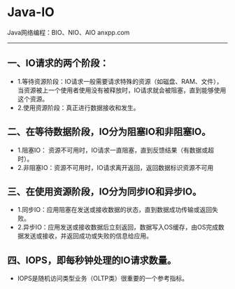 # Java-IO
Java网络编程：BIO、NIO、AIO
anxpp.com

---
## 一、IO请求的两个阶段：
- 1.等待资源阶段：IO请求一般需要请求特殊的资源（如磁盘、RAM、文件），当资源被上一个使用者使用没有被释放时，IO请求就会被阻塞，直到能够使用这个资源。
- 2.使用资源阶段：真正进行数据接收和发生。

## 二、在等待数据阶段，IO分为阻塞IO和非阻塞IO。
- 1.阻塞IO： 资源不可用时，IO请求一直阻塞，直到反馈结果（有数据或超时）。
- 2.非阻塞IO：资源不可用时，IO请求离开返回，返回数据标识资源不可用

## 三、在使用资源阶段，IO分为同步IO和异步IO。
- 1.同步IO：应用阻塞在发送或接收数据的状态，直到数据成功传输或返回失败。
- 2.异步IO：应用发送或接收数据后立刻返回，数据写入OS缓存，由OS完成数据发送或接收，并返回成功或失败的信息给应用。

## 四、IOPS，即每秒钟处理的IO请求数量。
- IOPS是随机访问类型业务（OLTP类）很重要的一个参考指标。
